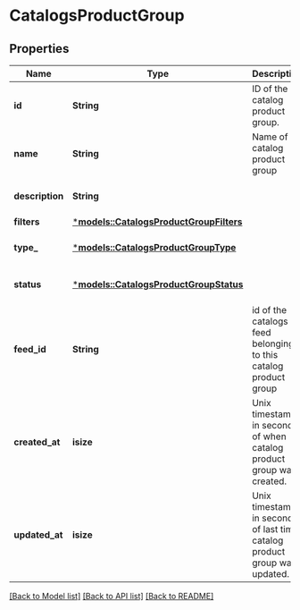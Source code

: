 # CatalogsProductGroup

## Properties
Name | Type | Description | Notes
------------ | ------------- | ------------- | -------------
**id** | **String** | ID of the catalog product group. | 
**name** | **String** | Name of catalog product group | [optional] [default to None]
**description** | **String** |  | [optional] [default to None]
**filters** | [***models::CatalogsProductGroupFilters**](CatalogsProductGroupFilters.md) |  | 
**type_** | [***models::CatalogsProductGroupType**](CatalogsProductGroupType.md) |  | [optional] [default to None]
**status** | [***models::CatalogsProductGroupStatus**](CatalogsProductGroupStatus.md) |  | [optional] [default to None]
**feed_id** | **String** | id of the catalogs feed belonging to this catalog product group | [optional] [default to None]
**created_at** | **isize** | Unix timestamp in seconds of when catalog product group was created. | [optional] [default to None]
**updated_at** | **isize** | Unix timestamp in seconds of last time catalog product group was updated. | [optional] [default to None]

[[Back to Model list]](../README.md#documentation-for-models) [[Back to API list]](../README.md#documentation-for-api-endpoints) [[Back to README]](../README.md)


